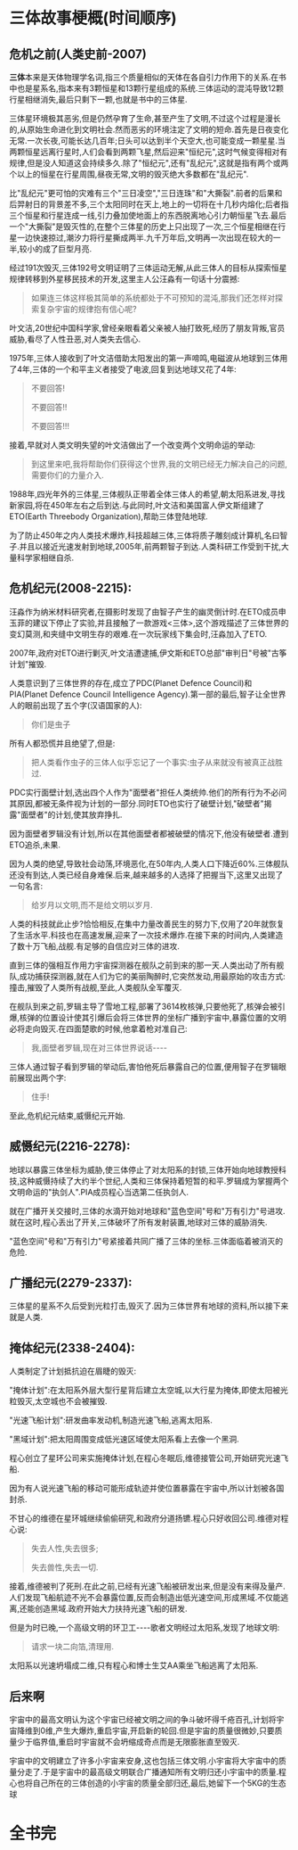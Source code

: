 # 三体故事梗概(时间顺序)

## 危机之前(人类史前-2007)

**三体**本来是天体物理学名词,指三个质量相似的天体在各自引力作用下的关系.在书中也是星系名,指本来有3颗恒星和13颗行星组成的系统.三体运动的混沌导致12颗行星相继消失,最后只剩下一颗,也就是书中的三体星.

三体星环境极其恶劣,但是仍然孕育了生命,甚至产生了文明,不过这个过程是漫长的,从原始生命进化到文明社会.然而恶劣的环境注定了文明的短命.首先是日夜变化无常.一次长夜,可能长达几百年;日头可以达到半个天空大,也可能变成一颗星星.当两颗恒星远离行星时,人们会看到两颗飞星,然后迎来"恒纪元",这时气候变得相对有规律,但是没人知道这会持续多久.除了"恒纪元",还有"乱纪元",这就是指有两个或两个以上的恒星在行星周围,昼夜无常,文明的毁灭绝大多数都在"乱纪元".

比"乱纪元"更可怕的灾难有三个"三日凌空","三日连珠"和"大撕裂".前者的后果和后羿射日的背景差不多,三个太阳同时在天上,地上的一切将在十几秒内熔化;后者指三个恒星和行星连成一线,引力叠加使地面上的东西脱离地心引力朝恒星飞去.最后一个"大撕裂"是毁灭性的,在整个三体星的历史上只出现了一次,三个恒星相继在行星一边快速掠过,潮汐力将行星撕成两半.九千万年后,文明再一次出现在较大的一半,较小的成了巨型月亮.

经过191次毁灭,三体192号文明证明了三体运动无解,从此三体人的目标从探索恒星规律转移到外星移民技术的开发,这里主人公汪淼有一句话十分震撼:

> 如果连三体这样极其简单的系统都处于不可预知的混沌,那我们还怎样对探索复杂宇宙的规律抱有信心呢?

叶文洁,20世纪中国科学家,曾经亲眼看着父亲被人抽打致死,经历了朋友背叛,官员威胁,看尽了人性丑恶,对人类失去信心.

1975年,三体人接收到了叶文洁借助太阳发出的第一声啼鸣,电磁波从地球到三体用了4年,三体的一个和平主义者接受了电波,回复到达地球又花了4年:

>不要回答!
>
>不要回答!!
>
>不要回答!!!

接着,早就对人类文明失望的叶文洁做出了一个改变两个文明命运的举动:

>到这里来吧,我将帮助你们获得这个世界,我的文明已经无力解决自己的问题,需要你们的力量介入.

1988年,四光年外的三体星,三体舰队正带着全体三体人的希望,朝太阳系进发,寻找新家园,将在450年左右之后到达.与此同时,叶文洁和美国富人伊文斯组建了ETO(Earth Threebody Organization),帮助三体登陆地球.

为了防止450年之内人类技术爆炸,科技超越三体,三体将质子雕刻成计算机,名曰智子.并且以接近光速发射到地球,2005年,前两颗智子到达.人类科研工作受到干扰,大量科学家相继自杀.

## 危机纪元(2008-2215):

汪淼作为纳米材料研究者,在摄影时发现了由智子产生的幽灵倒计时.在ETO成员申玉菲的建议下停止了实验,并且接触了一款游戏<三体>,这个游戏描述了三体世界的变幻莫测,和夹缝中文明生存的艰难.在一次玩家线下集会时,汪淼加入了ETO.

2007年,政府对ETO进行剿灭,叶文洁遭逮捕,伊文斯和ETO总部"审判日"号被"古筝计划"摧毁.

人类意识到了三体世界的存在,成立了PDC(Planet Defence Council)和PIA(Planet Defence Council Intelligence Agency).第一部的最后,智子让全世界人的眼前出现了五个字(汉语国家的人):

> 你们是虫子

所有人都恐慌并且绝望了,但是:

> 把人类看作虫子的三体人似乎忘记了一个事实:虫子从来就没有被真正战胜过.

PDC实行面壁计划,选出四个人作为"面壁者"担任人类统帅.他们的所有行为不必问其原因,都被无条件视为计划的一部分.同时ETO也实行了破壁计划,"破壁者"揭露"面壁者"的计划,使其放弃挣扎.

因为面壁者罗辑没有计划,所以在其他面壁者都被破壁的情况下,他没有破壁者.遭到ETO追杀,未果.

因为人类的绝望,导致社会动荡,环境恶化,在50年内,人类人口下降近60%.三体舰队还没有到达,人类已经自身难保.后来,越来越多的人选择了把握当下,这里又出现了一句名言:

> 给岁月以文明,而不是给文明以岁月.

人类的科技就此止步?恰恰相反,在集中力量改善民生的努力下,仅用了20年就恢复了生活水平.科技也在高速发展,迎来了一次技术爆炸.在接下来的时间内,人类建造了数十万飞船,战舰.有足够的自信应对三体的进攻.

直到三体的强相互作用力宇宙探测器在舰队之前到来的那一天.人类出动了所有舰队,成功捕获探测器,就在人们为它的美丽陶醉时,它突然发动,用最原始的攻击方式:撞击,摧毁了人类所有战舰,至此,人类舰队全军覆灭.

在舰队到来之前,罗辑主导了雪地工程,部署了3614枚核弹,只要他死了,核弹会被引爆,核弹的位置设计使其引爆后会将三体世界的坐标广播到宇宙中,暴露位置的文明必将走向毁灭.在四面楚歌的时候,他拿着枪对准自己:

> 我,面壁者罗辑,现在对三体世界说话----

三体人通过智子看到罗辑的举动后,害怕他死后暴露自己的位置,便用智子在罗辑眼前展现出两个字:

> 住手!

至此,危机纪元结束,威慑纪元开始.

## 威慑纪元(2216-2278):

地球以暴露三体坐标为威胁,使三体停止了对太阳系的封锁,三体开始向地球教授科技,这种威慑持续了大约半个世纪,人类和三体保持着短暂的和平.罗辑成为掌握两个文明命运的"执剑人".PIA成员程心当选第二任执剑人.

就在广播开关交接时,三体的水滴开始对地球和"蓝色空间"号和"万有引力"号进攻.就在这时,程心丢出了开关,三体破坏了所有发射装置,地球对三体的威胁消失.

"蓝色空间"号和"万有引力"号紧接着共同广播了三体的坐标.三体面临着被消灭的危险.

## 广播纪元(2279-2337):

三体星的星系不久后受到光粒打击,毁灭了.因为三体世界有地球的资料,所以接下来就是人类.

## 掩体纪元(2338-2404):

人类制定了计划抵抗迫在眉睫的毁灭:

"掩体计划":在太阳系外层大型行星背后建立太空城,以大行星为掩体,即使太阳被光粒毁灭,太空城也不会被摧毁.

"光速飞船计划":研发曲率发动机,制造光速飞船,逃离太阳系.

"黑域计划":把太阳周围变成低光速区域使太阳系看上去像一个黑洞.

程心创立了星环公司来实施掩体计划,在程心冬眠后,维德接管公司,开始研究光速飞船.

因为有人说光速飞船的移动可能形成轨迹并使位置暴露在宇宙中,所以计划被各国封杀.

不甘心的维德在星环城继续偷偷研究,和政府分道扬镳.程心只好收回公司.维德对程心说:

> 失去人性,失去很多;
>
> 失去兽性,失去一切.

接着,维德被判了死刑.在此之前,已经有光速飞船被研发出来,但是没有来得及量产.人们发现飞船航迹不光不会暴露位置,反而会制造出低光速空间,形成黑域.不仅能逃离,还能创造黑域.政府开始大力扶持光速飞船的研发.

但是为时已晚,一个高级文明的环卫工----歌者文明经过太阳系,发现了地球文明:

> 请求一块二向箔,清理用.

太阳系以光速坍塌成二维,只有程心和博士生艾AA乘坐飞船逃离了太阳系.

## 后来啊

宇宙中的最高文明认为这个宇宙已经被文明之间的争斗破坏得千疮百孔,计划将宇宙降维到0维,产生大爆炸,重启宇宙,开启新的轮回.但是宇宙的质量很微妙,只要质量少于临界值,重启时宇宙就不会坍缩成奇点而是无限膨胀直至毁灭.

宇宙中的文明建立了许多小宇宙来安身,这也包括三体文明.小宇宙将大宇宙中的质量分走了.于是宇宙中的最高级文明联合广播通知所有文明归还小宇宙中的质量.程心也将自己所在的三体创造的小宇宙的质量全部归还,最后,她留下一个5KG的生态球

# 全书完